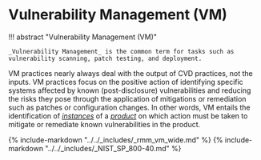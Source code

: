 # Vulnerability Management (VM)


!!! abstract "Vulnerability Management (VM)"

    _Vulnerability Management_ is the common term for tasks such as
    vulnerability scanning, patch testing, and deployment. 

VM practices nearly always deal with the output of CVD practices, not the inputs. 
VM practices focus on the positive action of identifying specific systems
affected by known (post-disclosure) vulnerabilities and reducing the
risks they pose through the application of mitigations or remediation
such as patches or configuration changes. 
In other words, VM entails the identification of 
[*instances*](product_instances.md) of a [*product*](products_instances.md)
on which action must be taken to mitigate or remediate known vulnerabilities in the
product. 

{% include-markdown "../../_includes/_rmm_vm_wide.md" %}
{% include-markdown "../../_includes/_NIST_SP_800-40.md" %}


